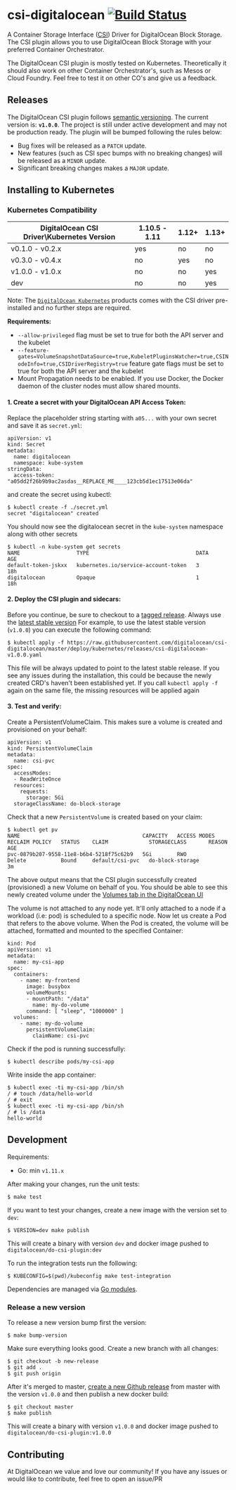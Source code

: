 # csi-digitalocean [![Build Status](https://travis-ci.org/digitalocean/csi-digitalocean.svg?branch=master)](https://travis-ci.org/digitalocean/csi-digitalocean)
A Container Storage Interface ([CSI](https://github.com/container-storage-interface/spec)) Driver for DigitalOcean Block Storage. The CSI plugin allows you to use DigitalOcean Block Storage with your preferred Container Orchestrator.

The DigitalOcean CSI plugin is mostly tested on Kubernetes. Theoretically it
should also work on other Container Orchestrator's, such as Mesos or
Cloud Foundry. Feel free to test it on other CO's and give us a feedback.

## Releases

The DigitalOcean CSI plugin follows [semantic versioning](https://semver.org/).
The current version is: **`v1.0.0`**. The project is still
under active development and may not be production ready. The plugin will be
bumped following the rules below:

* Bug fixes will be released as a `PATCH` update.
* New features (such as CSI spec bumps with no breaking changes) will be released as a `MINOR` update.
* Significant breaking changes makes a `MAJOR` update.


## Installing to Kubernetes

### Kubernetes Compatibility

| DigitalOcean CSI Driver\Kubernetes Version | 1.10.5 - 1.11 | 1.12+ | 1.13+ | 
|--------------------------------------|---------------|------|-------|
| v0.1.0 - v0.2.x                      | yes           | no   | no    |
| v0.3.0 - v0.4.x                      | no            | yes  | no    |
| v1.0.0 - v1.0.x                      | no            | no   | yes   |
| dev                                  | no            | no   | yes   |


Note: The [`DigitalOcean Kubernetes`](https://www.digitalocean.com/products/kubernetes/) products comes
with the CSI driver pre-installed and no further steps are required.

**Requirements:**

* `--allow-privileged` flag must be set to true for both the API server and the kubelet
* `--feature-gates=VolumeSnapshotDataSource=true,KubeletPluginsWatcher=true,CSINodeInfo=true,CSIDriverRegistry=true` feature gate flags must be set to true for both the API server and the kubelet
* Mount Propagation needs to be enabled. If you use Docker, the Docker daemon of the cluster nodes must allow shared mounts.


#### 1. Create a secret with your DigitalOcean API Access Token:

Replace the placeholder string starting with `a05...` with your own secret and
save it as `secret.yml`: 

```
apiVersion: v1
kind: Secret
metadata:
  name: digitalocean
  namespace: kube-system
stringData:
  access-token: "a05dd2f26b9b9ac2asdas__REPLACE_ME____123cb5d1ec17513e06da"
```

and create the secret using kubectl:

```
$ kubectl create -f ./secret.yml
secret "digitalocean" created
```

You should now see the digitalocean secret in the `kube-system` namespace along with other secrets

```
$ kubectl -n kube-system get secrets
NAME                  TYPE                                  DATA      AGE
default-token-jskxx   kubernetes.io/service-account-token   3         18h
digitalocean          Opaque                                1         18h
```

#### 2. Deploy the CSI plugin and sidecars:

Before you continue, be sure to checkout to a [tagged
release](https://github.com/digitalocean/csi-digitalocean/releases). Always use the [latest stable version](https://github.com/digitalocean/csi-digitalocean/releases/latest) 
For example, to use the latest stable version (`v1.0.0`) you can execute the following command:

```
$ kubectl apply -f https://raw.githubusercontent.com/digitalocean/csi-digitalocean/master/deploy/kubernetes/releases/csi-digitalocean-v1.0.0.yaml
```

This file will be always updated to point to the latest stable release. If you
see any issues during the installation, this could be because the newly created
CRD's haven't been established yet. If you call `kubectl apply -f` again on the
same file, the missing resources will be applied again


#### 3. Test and verify:

Create a PersistentVolumeClaim. This makes sure a volume is created and provisioned on your behalf:

```
apiVersion: v1
kind: PersistentVolumeClaim
metadata:
  name: csi-pvc
spec:
  accessModes:
  - ReadWriteOnce
  resources:
    requests:
      storage: 5Gi
  storageClassName: do-block-storage
```

Check that a new `PersistentVolume` is created based on your claim:

```
$ kubectl get pv
NAME                                       CAPACITY   ACCESS MODES   RECLAIM POLICY   STATUS    CLAIM             STORAGECLASS       REASON    AGE
pvc-0879b207-9558-11e8-b6b4-5218f75c62b9   5Gi        RWO            Delete           Bound     default/csi-pvc   do-block-storage             3m
```

The above output means that the CSI plugin successfully created (provisioned) a
new Volume on behalf of you. You should be able to see this newly created
volume under the [Volumes tab in the DigitalOcean UI](https://cloud.digitalocean.com/droplets/volumes)

The volume is not attached to any node yet. It'll only attached to a node if a
workload (i.e: pod) is scheduled to a specific node. Now let us create a Pod
that refers to the above volume. When the Pod is created, the volume will be
attached, formatted and mounted to the specified Container:

```
kind: Pod
apiVersion: v1
metadata:
  name: my-csi-app
spec:
  containers:
    - name: my-frontend
      image: busybox
      volumeMounts:
      - mountPath: "/data"
        name: my-do-volume
      command: [ "sleep", "1000000" ]
  volumes:
    - name: my-do-volume
      persistentVolumeClaim:
        claimName: csi-pvc 
```

Check if the pod is running successfully:


```
$ kubectl describe pods/my-csi-app
```

Write inside the app container:

```
$ kubectl exec -ti my-csi-app /bin/sh
/ # touch /data/hello-world
/ # exit
$ kubectl exec -ti my-csi-app /bin/sh
/ # ls /data
hello-world
```

## Development

Requirements:

* Go: min `v1.11.x`

After making your changes, run the unit tests: 

```
$ make test
```

If you want to test your changes, create a new image with the version set to `dev`:

```
$ VERSION=dev make publish
```

This will create a binary with version `dev` and docker image pushed to
`digitalocean/do-csi-plugin:dev`


To run the integration tests run the following:

```
$ KUBECONFIG=$(pwd)/kubeconfig make test-integration
```

Dependencies are managed via [Go modules](https://github.com/golang/go/wiki/Modules).

### Release a new version

To release a new version bump first the version:

```
$ make bump-version
```

Make sure everything looks good. Create a new branch with all changes:

```
$ git checkout -b new-release
$ git add .
$ git push origin
```

After it's merged to master, [create a new Github
release](https://github.com/digitalocean/csi-digitalocean/releases/new) from
master with the version `v1.0.0` and then publish a new docker build:

```
$ git checkout master
$ make publish
```

This will create a binary with version `v1.0.0` and docker image pushed to
`digitalocean/do-csi-plugin:v1.0.0`

## Contributing

At DigitalOcean we value and love our community! If you have any issues or
would like to contribute, feel free to open an issue/PR
